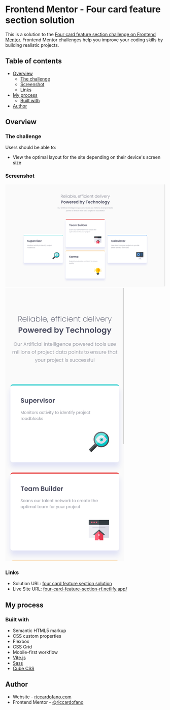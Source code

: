 # Frontend Mentor - Four card feature section solution

This is a solution to the [Four card feature section challenge on Frontend Mentor](https://www.frontendmentor.io/challenges/four-card-feature-section-weK1eFYK). Frontend Mentor challenges help you improve your coding skills by building realistic projects.

## Table of contents

- [Overview](#overview)
  - [The challenge](#the-challenge)
  - [Screenshot](#screenshot)
  - [Links](#links)
- [My process](#my-process)
  - [Built with](#built-with)
- [Author](#author)

## Overview

### The challenge

Users should be able to:

- View the optimal layout for the site depending on their device's screen size

### Screenshot

![](./images/screenshot-desktop.png)
![](./images/screenshot-mobile.png)

### Links

- Solution URL: [four card feature section solution](https://www.frontendmentor.io/solutions/four-card-feature-section-with-scss-and-cube-css-COAdH6fRCy)
- Live Site URL: [four-card-feature-section-rf.netlify.app/](https://four-card-feature-section-rf.netlify.app/)

## My process

### Built with

- Semantic HTML5 markup
- CSS custom properties
- Flexbox
- CSS Grid
- Mobile-first workflow
- [Vite.js](https://vitejs.dev)
- [Sass](https://sass-lang.com/)
- [Cube CSS](https://cube.fyi)

## Author

- Website - [riccardofano.com](https://www.riccardofano.com)
- Frontend Mentor - [@riccardofano](https://www.frontendmentor.io/profile/riccardofano)
